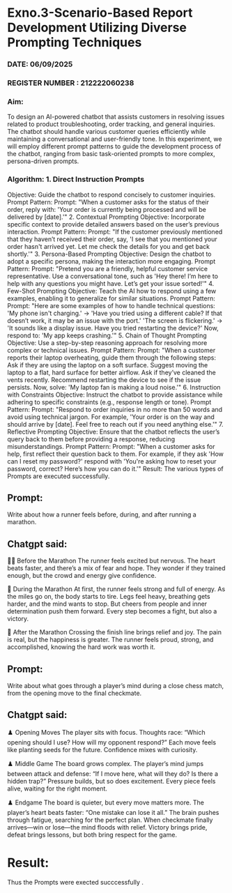 # Exno.3-Scenario-Based Report Development Utilizing Diverse Prompting Techniques
### DATE: 06/09/2025                                                                         
### REGISTER NUMBER : 212222060238
### Aim:
To design an AI-powered chatbot that assists customers in resolving issues related to product troubleshooting, order tracking, and general inquiries. The chatbot should handle various customer queries efficiently while maintaining a conversational and user-friendly tone. In this experiment, we will employ different prompt patterns to guide the development process of the chatbot, ranging from basic task-oriented prompts to more complex, persona-driven prompts.

### Algorithm:  1. Direct Instruction Prompts
Objective: Guide the chatbot to respond concisely to customer inquiries.
Prompt Pattern:
Prompt: "When a customer asks for the status of their order, reply with: 'Your order is currently being processed and will be delivered by [date].'"
2. Contextual Prompting
Objective: Incorporate specific context to provide detailed answers based on the user’s previous interaction.
Prompt Pattern:
Prompt: "If the customer previously mentioned that they haven’t received their order, say, 'I see that you mentioned your order hasn't arrived yet. Let me check the details for you and get back shortly.'"
3. Persona-Based Prompting
Objective: Design the chatbot to adopt a specific persona, making the interaction more engaging.
Prompt Pattern:
Prompt: "Pretend you are a friendly, helpful customer service representative. Use a conversational tone, such as 'Hey there! I’m here to help with any questions you might have. Let’s get your issue sorted!'"
4. Few-Shot Prompting
Objective: Teach the AI how to respond using a few examples, enabling it to generalize for similar situations.
Prompt Pattern:
Prompt: "Here are some examples of how to handle technical questions:
'My phone isn't charging.' → 'Have you tried using a different cable? If that doesn’t work, it may be an issue with the port.'
'The screen is flickering.' → 'It sounds like a display issue. Have you tried restarting the device?'
Now, respond to: 'My app keeps crashing.'"
5. Chain of Thought Prompting
Objective: Use a step-by-step reasoning approach for resolving more complex or technical issues.
Prompt Pattern:
Prompt: "When a customer reports their laptop overheating, guide them through the following steps:
Ask if they are using the laptop on a soft surface.
Suggest moving the laptop to a flat, hard surface for better airflow.
Ask if they’ve cleaned the vents recently.
Recommend restarting the device to see if the issue persists.
Now, solve: 'My laptop fan is making a loud noise.'"
6. Instruction with Constraints
Objective: Instruct the chatbot to provide assistance while adhering to specific constraints (e.g., response length or tone).
Prompt Pattern:
Prompt: "Respond to order inquiries in no more than 50 words and avoid using technical jargon. For example, 'Your order is on the way and should arrive by [date]. Feel free to reach out if you need anything else.'"
7. Reflective Prompting
Objective: Ensure that the chatbot reflects the user’s query back to them before providing a response, reducing misunderstandings.
Prompt Pattern:
Prompt: "When a customer asks for help, first reflect their question back to them. For example, if they ask 'How can I reset my password?' respond with 'You're asking how to reset your password, correct? Here’s how you can do it.'"
Result: The various types of Prompts are executed successfully.

## Prompt:
Write about how a runner feels before, during, and after running a marathon.

## Chatgpt said:
🏃‍♀️ Before the Marathon
The runner feels excited but nervous. The heart beats faster, and there’s a mix of fear and hope. They wonder if they trained enough, but the crowd and energy give confidence.

🏃 During the Marathon
At first, the runner feels strong and full of energy. As the miles go on, the body starts to tire. Legs feel heavy, breathing gets harder, and the mind wants to stop. But cheers from people and inner determination push them forward. Every step becomes a fight, but also a victory.

🏁 After the Marathon
Crossing the finish line brings relief and joy. The pain is real, but the happiness is greater. The runner feels proud, strong, and accomplished, knowing the hard work was worth it.

## Prompt:
Write about what goes through a player’s mind during a close chess match, from the opening move to the final checkmate.

## Chatgpt said:
♟️ Opening Moves
The player sits with focus. Thoughts race: “Which opening should I use? How will my opponent respond?” Each move feels like planting seeds for the future. Confidence mixes with curiosity.

♟️ Middle Game
The board grows complex. The player’s mind jumps between attack and defense: “If I move here, what will they do? Is there a hidden trap?” Pressure builds, but so does excitement. Every piece feels alive, waiting for the right moment.

♟️ Endgame
The board is quieter, but every move matters more. The player’s heart beats faster: “One mistake can lose it all.” The brain pushes through fatigue, searching for the perfect plan. When checkmate finally arrives—win or lose—the mind floods with relief. Victory brings pride, defeat brings lessons, but both bring respect for the game.

# Result:
Thus the Prompts were exected succcessfully .

